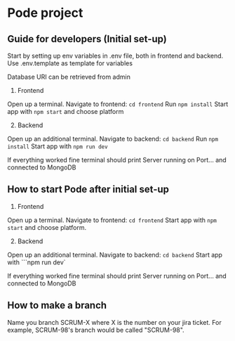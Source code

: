 # Pode project

## Guide for developers (Initial set-up)
Start by setting up env variables in .env file, both in frontend and backend. 
Use .env.template as template for variables

Database URI can be retrieved from admin

1. Frontend

Open up a terminal.
Navigate to frontend: ```cd frontend```
Run ```npm install```
Start app with ```npm start``` and choose platform

2. Backend

Open up an additional terminal.
Navigate to backend: ```cd backend```
Run ```npm install```
Start app with ```npm run dev```

If everything worked fine terminal should print Server running on Port... and connected to MongoDB

## How to start Pode after initial set-up

1. Frontend

Open up a terminal.
Navigate to frontend: ```cd frontend```
Start app with ```npm start``` and choose platform.

2. Backend

Open up an additional terminal.
Navigate to backend: ```cd backend```
Start app with ```npm run dev`

If everything worked fine terminal should print Server running on Port... and connected to MongoDB

## How to make a branch

Name you branch SCRUM-X where X is the number on your jira ticket. For example, SCRUM-98's branch would be called "SCRUM-98".
